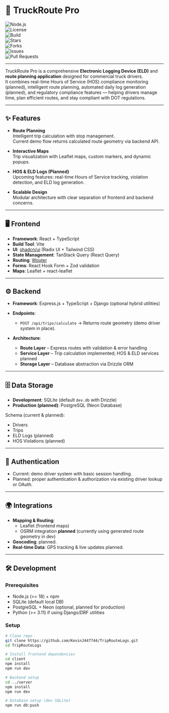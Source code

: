 # 🚚 TruckRoute Pro

![Node.js](https://img.shields.io/badge/node-%3E%3D18-green?logo=node.js&logoColor=white)  
![License](https://img.shields.io/github/license/KevinJ447744/TripRouteLogs)  
![Build](https://img.shields.io/github/actions/workflow/status/KevinJ447744/TripRouteLogs/ci.yml?label=build&logo=github)  
![Stars](https://img.shields.io/github/stars/KevinJ447744/TripRouteLogs?style=social)  
![Forks](https://img.shields.io/github/forks/KevinJ447744/TripRouteLogs?style=social)  
![Issues](https://img.shields.io/github/issues/KevinJ447744/TripRouteLogs)  
![Pull Requests](https://img.shields.io/github/issues-pr/KevinJ447744/TripRouteLogs)  

---

TruckRoute Pro is a comprehensive **Electronic Logging Device (ELD)** and **route planning application** designed for commercial truck drivers.  
It combines real-time Hours of Service (HOS) compliance monitoring (planned), intelligent route planning, automated daily log generation (planned), and regulatory compliance features — helping drivers manage time, plan efficient routes, and stay compliant with DOT regulations.

---

## ✨ Features

- **Route Planning**  
  Intelligent trip calculation with stop management.  
  Current demo flow returns calculated route geometry via backend API.

- **Interactive Maps**  
  Trip visualization with Leaflet maps, custom markers, and dynamic popups.

- **HOS & ELD Logs (Planned)**  
  Upcoming features: real-time Hours of Service tracking, violation detection, and ELD log generation.

- **Scalable Design**  
  Modular architecture with clear separation of frontend and backend concerns.

---

## 🖥️ Frontend

- **Framework**: React + TypeScript  
- **Build Tool**: Vite  
- **UI**: [shadcn/ui](https://ui.shadcn.com) (Radix UI + Tailwind CSS)  
- **State Management**: TanStack Query (React Query)  
- **Routing**: [Wouter](https://github.com/molefrog/wouter)  
- **Forms**: React Hook Form + Zod validation  
- **Maps**: Leaflet + react-leaflet  

---

## ⚙️ Backend

- **Framework**: Express.js + TypeScript + Django (optional hybrid utilities)  
- **Endpoints**:
  - `POST /api/trips/calculate` → Returns route geometry (demo driver system in place).  

- **Architecture**:
  - **Route Layer** – Express routes with validation & error handling  
  - **Service Layer** – Trip calculation implemented; HOS & ELD services planned  
  - **Storage Layer** – Database abstraction via Drizzle ORM  

---

## 🗄️ Data Storage

- **Development**: SQLite (default `dev.db` with Drizzle)  
- **Production (planned)**: PostgreSQL (Neon Database)  

Schema (current & planned):  
- Drivers  
- Trips  
- ELD Logs (planned)  
- HOS Violations (planned)  

---

## 🔐 Authentication

- Current: demo driver system with basic session handling.  
- Planned: proper authentication & authorization via existing driver lookup or OAuth.

---

## 🌍 Integrations

- **Mapping & Routing**:  
  - Leaflet (frontend maps)  
  - OSRM integration **planned** (currently using generated route geometry in dev)  
- **Geocoding**: planned.  
- **Real-time Data**: GPS tracking & live updates planned.  

---

## 🛠️ Development

### Prerequisites
- Node.js (>= 18) + npm  
- SQLite (default local DB)  
- PostgreSQL + Neon (optional, planned for production)  
- Python (>= 3.11) if using Django/DRF utilities  

### Setup
```bash
# Clone repo
git clone https://github.com/KevinJ447744/TripRouteLogs.git
cd TripRouteLogs

# Install frontend dependencies
cd client
npm install
npm run dev

# Backend setup
cd ../server
npm install
npm run dev

# Database setup (dev SQLite)
npm run db:push
